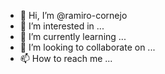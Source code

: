 - 👋 Hi, I’m @ramiro-cornejo
- 👀 I’m interested in ...
- 🌱 I’m currently learning ...
- 💞️ I’m looking to collaborate on ...
- 📫 How to reach me ...

<!---
ramiro-cornejo/ramiro-cornejo is a ✨ special ✨ repository because its `README.md` (this file) appears on your GitHub profile.
You can click the Preview link to take a look at your changes.
--->

